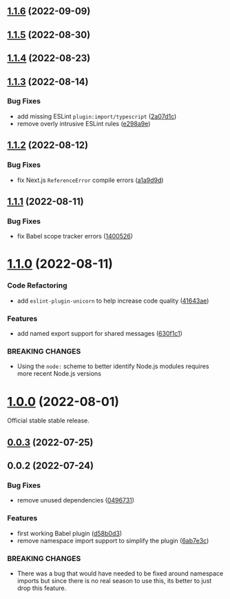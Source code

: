 ## [1.1.6](https://github.com/Avansai/messages-modules/compare/1.1.5...1.1.6) (2022-09-09)

## [1.1.5](https://github.com/Avansai/messages-modules/compare/1.1.4...1.1.5) (2022-08-30)

## [1.1.4](https://github.com/Avansai/messages-modules/compare/1.1.3...1.1.4) (2022-08-23)

## [1.1.3](https://github.com/Avansai/messages-modules/compare/1.1.2...1.1.3) (2022-08-14)

### Bug Fixes

- add missing ESLint `plugin:import/typescript` ([2a07d1c](https://github.com/Avansai/messages-modules/commit/2a07d1ca74531dd35edd198117264ae2be851429))
- remove overly intrusive ESLint rules ([e298a9e](https://github.com/Avansai/messages-modules/commit/e298a9e845fbeb44ee00b54fc58b742f796a4ff8))

## [1.1.2](https://github.com/Avansai/messages-modules/compare/1.1.1...1.1.2) (2022-08-12)

### Bug Fixes

- fix Next.js `ReferenceError` compile errors ([a1a9d9d](https://github.com/Avansai/messages-modules/commit/a1a9d9dae5b1308d97b6c0ee2d499ade2776785f))

## [1.1.1](https://github.com/Avansai/messages-modules/compare/1.1.0...1.1.1) (2022-08-11)

### Bug Fixes

- fix Babel scope tracker errors ([1400526](https://github.com/Avansai/messages-modules/commit/1400526e5c80e67b442845ecfdb538dcaf6afe31))

# [1.1.0](https://github.com/Avansai/messages-modules/compare/1.0.0...1.1.0) (2022-08-11)

### Code Refactoring

- add `eslint-plugin-unicorn` to help increase code quality ([41643ae](https://github.com/Avansai/messages-modules/commit/41643aef87910bd4785925260c44e6615a73716a))

### Features

- add named export support for shared messages ([630f1c1](https://github.com/Avansai/messages-modules/commit/630f1c12edd27682508a97695e18bf7934145727))

### BREAKING CHANGES

- Using the `node:` scheme to better identify Node.js modules requires more recent Node.js versions

# [1.0.0](https://github.com/Avansai/messages-modules/compare/0.0.3...1.0.0) (2022-08-01)

Official stable stable release.

## [0.0.3](https://github.com/Avansai/messages-modules/compare/0.0.2...0.0.3) (2022-07-25)

## 0.0.2 (2022-07-24)

### Bug Fixes

- remove unused dependencies ([0496731](https://github.com/Avansai/messages-modules/commit/04967313806e102dde010af1d8716d952a0d260a))

### Features

- first working Babel plugin ([d58b0d3](https://github.com/Avansai/messages-modules/commit/d58b0d343b2d9d6eaf543378fa2c184bf58e8b3a))
- remove namespace import support to simplify the plugin ([6ab7e3c](https://github.com/Avansai/messages-modules/commit/6ab7e3cbc622bcae5115fd6a5baad8afaa608dc0))

### BREAKING CHANGES

- There was a bug that would have needed to be fixed around namespace imports but since there is no real season to use this, its better to just drop this feature.
